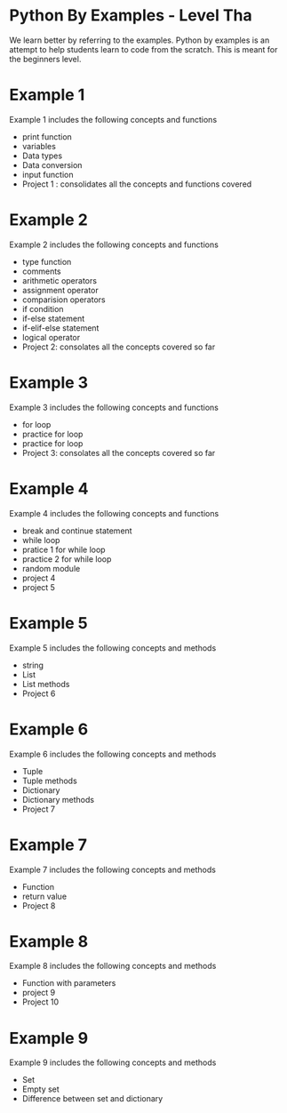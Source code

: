 # Python By Examples - Level Tha
We learn better by referring to the examples. Python by examples is an attempt to help students learn to code from the scratch. This is meant for the beginners level.

# Example 1

Example 1 includes the following concepts and functions
  - print function
  - variables
  - Data types
  - Data conversion
  - input function
  - Project 1 : consolidates all the concepts and functions covered
 
# Example 2

Example 2 includes the following concepts and functions
  - type function
  - comments
  - arithmetic operators
  - assignment operator
  - comparision operators
  - if condition
  - if-else statement
  - if-elif-else statement
  - logical operator
  - Project 2: consolates all the concepts covered so far
  
# Example 3

Example 3 includes the following concepts and functions
  - for loop
  - practice for loop
  - practice for loop
  - Project 3: consolates all the concepts covered so far

# Example 4

Example 4 includes the following concepts and functions
  - break and continue statement
  - while loop
  - pratice 1 for while loop
  - practice 2 for while loop
  - random module
  - project 4
  - project 5

# Example 5

Example 5 includes the following concepts and methods
  - string
  - List
  - List methods
  - Project 6

# Example 6

Example 6 includes the following concepts and methods
  - Tuple
  - Tuple methods
  - Dictionary
  - Dictionary methods
  - Project 7

# Example 7

Example 7 includes the following concepts and methods
  - Function
  - return value
  - Project 8

# Example 8

Example 8 includes the following concepts and methods
  - Function with parameters
  - project 9
  - Project 10

# Example 9

Example 9 includes the following concepts and methods
  - Set
  - Empty set
  - Difference between set and dictionary
